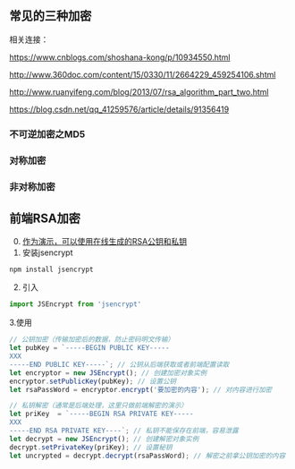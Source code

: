 ## 常见的三种加密 ##
相关连接：

https://www.cnblogs.com/shoshana-kong/p/10934550.html

http://www.360doc.com/content/15/0330/11/2664229_459254106.shtml

http://www.ruanyifeng.com/blog/2013/07/rsa_algorithm_part_two.html

https://blog.csdn.net/qq_41259576/article/details/91356419

### 不可逆加密之MD5 ###

### 对称加密 ###

### 非对称加密 ###

## 前端RSA加密 ##
0. [作为演示，可以使用在线生成的RSA公钥和私钥](http://tools.jb51.net/password/rsa_encode)
1. 安装jsencrypt
```markup
npm install jsencrypt
```
2. 引入
```javascript
import JSEncrypt from 'jsencrypt'
```
3.使用
```javascript
// 公钥加密（传输加密后的数据，防止密码明文传输）
let pubKey = `-----BEGIN PUBLIC KEY-----
XXX
-----END PUBLIC KEY-----`; // 公钥从后端获取或者前端配置读取
let encryptor = new JSEncrypt(); // 创建加密对象实例
encryptor.setPublicKey(pubKey); // 设置公钥
let rsaPassWord = encryptor.encrypt('要加密的内容'); // 对内容进行加密

// 私钥解密（通常是后端处理，这里只做前端解密的演示）
let priKey  = `-----BEGIN RSA PRIVATE KEY-----
XXX
-----END RSA PRIVATE KEY----`; // 私钥不能保存在前端，容易泄露 
let decrypt = new JSEncrypt(); // 创建解密对象实例
decrypt.setPrivateKey(priKey); // 设置秘钥
let uncrypted = decrypt.decrypt(rsaPassWord); // 解密之前拿公钥加密的内容
```
